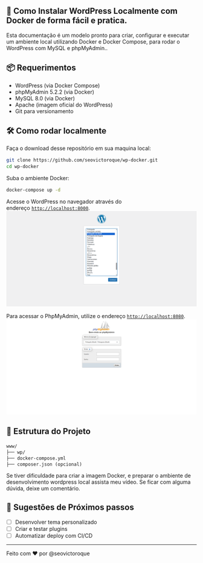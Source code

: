 ## **📝 Como Instalar WordPress Localmente com Docker de forma fácil e pratica.**

Esta documentação é um modelo pronto para criar, configurar e executar um ambiente local utilizando Docker e Docker Compose, para rodar o WordPress com MySQL e phpMyAdmin..

## 📦 Requerimentos

- WordPress (via Docker Compose)
- phpMyAdmin 5.2.2 (via Docker)
- MySQL 8.0 (via Docker)
- Apache (imagem oficial do WordPress)
- Git para versionamento

## 🛠️ Como rodar localmente

Faça o download desse repositório em sua maquina local:

```bash
git clone https://github.com/seovictoroque/wp-docker.git
cd wp-docker
```

Suba o ambiente Docker:

```bash
docker-compose up -d
```

Acesse o WordPress no navegador através do endereço [`http://localhost:8000`](http://localhost:8000).
![Tela de instalação do WordPress](img/wordpress_login.png)

Para acessar o PhpMyAdmin, utilize o endereço [`http://localhost:8080`](http://localhost:8080).
![Tela de login do phpMyAdmin](img/phpmyadmin_login.png)

## 📁 Estrutura do Projeto

```
www/
├── wp/
├── docker-compose.yml
├── composer.json (opcional)
```

Se tiver dificuldade para criar a imagem Docker, e preparar o ambiente de desenvolvimento wordpress local assista meu vídeo. Se ficar com alguma dúvida, deixe um comentário.

## 📌 Sugestões de Próximos passos

- [ ]  Desenvolver tema personalizado
- [ ]  Criar e testar plugins
- [ ]  Automatizar deploy com CI/CD

---

Feito com ❤️ por @seovictoroque